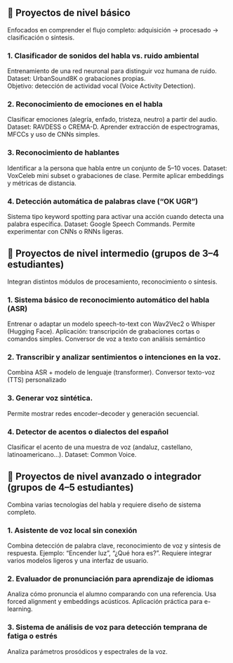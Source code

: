 ## 🔹 Proyectos de nivel básico
Enfocados en comprender el flujo completo: adquisición → procesado → clasificación o síntesis.
### 1. Clasificador de sonidos del habla vs. ruido ambiental
  Entrenamiento de una red neuronal para distinguir voz humana de ruido.  
  Dataset: UrbanSound8K o grabaciones propias.  
  Objetivo: detección de actividad vocal (Voice Activity Detection).  
### 2. Reconocimiento de emociones en el habla
  Clasificar emociones (alegría, enfado, tristeza, neutro) a partir del audio.
  Dataset: RAVDESS o CREMA-D.
  Aprender extracción de espectrogramas, MFCCs y uso de CNNs simples.
### 3. Reconocimiento de hablantes
  Identificar a la persona que habla entre un conjunto de 5–10 voces.
  Dataset: VoxCeleb mini subset o grabaciones de clase.
  Permite aplicar embeddings y métricas de distancia.
### 4. Detección automática de palabras clave (“OK UGR”)
  Sistema tipo keyword spotting para activar una acción cuando detecta una palabra específica.
  Dataset: Google Speech Commands.
  Permite experimentar con CNNs o RNNs ligeras.
## 🔹 Proyectos de nivel intermedio (grupos de 3–4 estudiantes)
Integran distintos módulos de procesamiento, reconocimiento o síntesis.
### 1. Sistema básico de reconocimiento automático del habla (ASR)
  Entrenar o adaptar un modelo speech-to-text con Wav2Vec2 o Whisper (Hugging Face).
  Aplicación: transcripción de grabaciones cortas o comandos simples.
  Conversor de voz a texto con análisis semántico
### 2. Transcribir y analizar sentimientos o intenciones en la voz.
  Combina ASR + modelo de lenguaje (transformer).
  Conversor texto-voz (TTS) personalizado
### 3. Generar voz sintética.
  Permite mostrar redes encoder–decoder y generación secuencial.
### 4. Detector de acentos o dialectos del español
   Clasificar el acento de una muestra de voz (andaluz, castellano, latinoamericano…).
  Dataset: Common Voice.
## 🔹 Proyectos de nivel avanzado o integrador (grupos de 4–5 estudiantes)
Combina varias tecnologías del habla y requiere diseño de sistema completo.
### 1. Asistente de voz local sin conexión
  Combina detección de palabra clave, reconocimiento de voz y síntesis de respuesta.
  Ejemplo: “Encender luz”, “¿Qué hora es?”.
  Requiere integrar varios modelos ligeros y una interfaz de usuario.
### 2. Evaluador de pronunciación para aprendizaje de idiomas
  Analiza cómo pronuncia el alumno comparando con una referencia.
  Usa forced alignment y embeddings acústicos.
  Aplicación práctica para e-learning.
### 3. Sistema de análisis de voz para detección temprana de fatiga o estrés
  Analiza parámetros prosódicos y espectrales de la voz.
